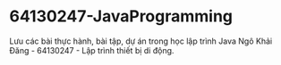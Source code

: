 # 64130247-JavaProgramming
Lưu các bài thực hành, bài tập, dự án trong học lập trình Java
Ngô Khải Đăng - 64130247 - Lập trình thiết bị di động. 